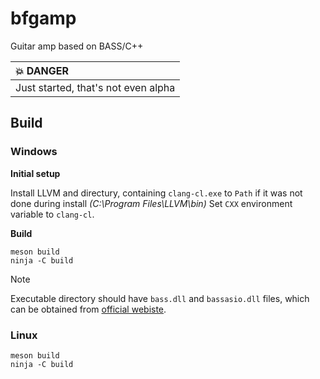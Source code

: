 # bfgamp
Guitar amp based on BASS/C++

| :boom: DANGER                       |
|:------------------------------------|
| Just started, that's not even alpha |

## Build

### Windows
**Initial setup**

Install LLVM and directury, containing `clang-cl.exe` to `Path` if it was not done during install *(C:\Program Files\LLVM\bin)*
Set `CXX` environment variable to `clang-cl`.

**Build**
```
meson build
ninja -C build
```

> [!NOTE]
> Executable directory should have `bass.dll` and `bassasio.dll` files, which can be obtained from [official webiste](https://www.un4seen.com/).

### Linux
```
meson build
ninja -C build
```
